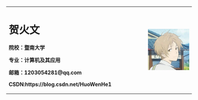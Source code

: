 <table border="0">
  <tr>
    <td width="75%">
      <h1>贺火文</h1>
      <p><b>院校：暨南大学</b></p>
      <p><b>专业：计算机及其应用</b></p>
      <p><b>邮箱：1203054281@qq.com</b></p>
      <p><b>CSDN:https://blog.csdn.net/HuoWenHe1</b></p>
    </td>
    <td width="25%">
      <img src="未标题-1.png" width="100%"> 
    </td>
  </tr>
</table>
